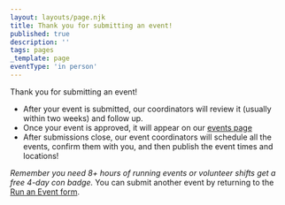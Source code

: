 ```yaml
---
layout: layouts/page.njk
title: Thank you for submitting an event!
published: true
description: ''
tags: pages
_template: page
eventType: 'in person'
---
```


Thank you for submitting an event! 

* After your event is submitted, our coordinators will review it (usually within two weeks) and follow up.
* Once your event is approved, it will appear on our [events page](/events)
* After submissions close, our event coordinators will schedule all the events, confirm them with you, and then publish the event times and locations!

_Remember you need 8+ hours of running events or volunteer shifts get a free 4-day con badge._ You can submit another event by returning to the [Run an Event form](/run-an-event).

<!-- Add Image upload here using eventID param -->